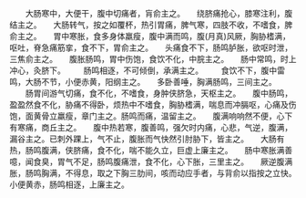 <!-- { "loadSidebar": true } -->
　　大肠寒中，大便干，腹中切痛者，肓俞主之。　　绕脐痛抢心，膝寒注利，腹结主之。　　大肠转气，按之如覆杯，热引胃痛，脾气寒，四肢不收，不嗜食，脾俞主之。　　胃中寒胀，食多身体羸瘦，腹中满而鸣，腹(月真)风厥，胸胁榰满，呕吐，脊急痛筋挛，食不下，胃俞主之。　　头痛食不下，肠鸣胪胀，欲呕时泄，三焦俞主之。　　腹胀肠鸣，胃中伤饱，食饮不化，中脘主之。　　肠中常鸣，时上冲心，灸脐下。
　　肠鸣相逐，不可倾倒，承满主之。
　　食饮不下，腹中雷鸣，大肠不节，小便赤黄，阳纲主之。　　多卧善唾，胸满肠鸣，三间主之。
　　肠胃间游气切痛，食不化，不嗜食，身肿侠脐急，天枢主之。　　腹中肠鸣，盈盈然食不化，胁痛不得卧，烦热中不嗜食，胸胁榰满，喘息而冲膈呕，心痛及伤饱，面黄骨立羸瘦，章门主之。肠鸣而痛，温留主之。　　腹满响响然不便，心下有寒痛，商丘主之。　　腹中热若寒，腹善鸣，强欠时内痛，心悲，气逆，腹满，漏谷主之。已刺外踝上，气不止，腹胀而气快然引肘胁下，皆主之。　　大肠有热，肠鸣腹满，侠脐痛，食不化，喘不能久立，巨虚上廉主之。　　肠中寒胀满善噫，闻食臭，胃气不足，肠鸣腹痛泄，食不化，心下胀，三里主之。　　厥逆腹满胀，肠鸣胸满，不得息，取之下胸三肋间，咳而动应手者，与背俞以指按之立快。　　小便黄赤，肠鸣相逐，上廉主之。

